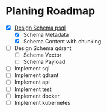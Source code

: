 
# Planing Roadmap

- [x] [Design Schema psql](./psql_properties.md)
  - [x] Schema Metadata
  - [x] Schema Content with chunking
- [ ] Design Schema qdrant
  - [ ] Schema Vector
  - [ ] Schema Payload
- [ ] Implement sql
- [ ] Implement qdrant
- [ ] Implement api
- [ ] Implement test
- [ ] Implement docker
- [ ] Implement kubernetes
